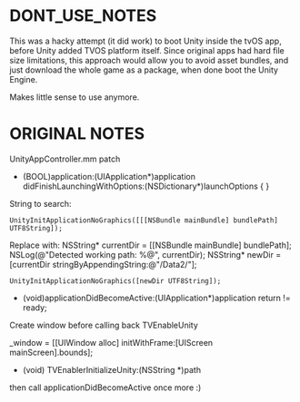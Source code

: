 # DONT_USE_NOTES

This was a hacky attempt (it did work) to boot Unity inside the tvOS app, before Unity added TVOS platform itself. 
Since original apps had hard file size limitations, this approach would allow you to avoid asset bundles, and just download the whole game as a package, when done boot the Unity Engine. 

Makes little sense to use anymore.

# ORIGINAL NOTES
UnityAppController.mm patch

- (BOOL)application:(UIApplication*)application didFinishLaunchingWithOptions:(NSDictionary*)launchOptions
{
}


String to search:

	UnityInitApplicationNoGraphics([[[NSBundle mainBundle] bundlePath] UTF8String]);
	
	
	
Replace with:
    NSString* currentDir = [[NSBundle mainBundle] bundlePath];
    NSLog(@"Detected working path: %@", currentDir);
    NSString* newDir = [currentDir stringByAppendingString:@"/Data2/"];

	UnityInitApplicationNoGraphics([newDir UTF8String]);
	
	

- (void)applicationDidBecomeActive:(UIApplication*)application
	return != ready;
	
	
Create window before calling back TVEnableUnity

_window			= [[UIWindow alloc] initWithFrame:[UIScreen mainScreen].bounds];
- (void) TVEnablerInitializeUnity:(NSString *)path


then call applicationDidBecomeActive once more :) 

